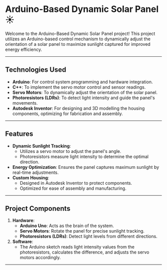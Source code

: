 # Arduino-Based Dynamic Solar Panel ☀️

Welcome to the Arduino-Based Dynamic Solar Panel project! This project utilizes an Arduino-based control mechanism to dynamically adjust the orientation of a solar panel to maximize sunlight captured for improved energy efficiency.

---

## Technologies Used

- **Arduino**: For control system programming and hardware integration.
- **C++**: To implement the servo motor control and sensor readings.
- **Servo Motors**: To dynamically adjust the orientation of the solar panel.
- **Photoresistors (LDRs)**: To detect light intensity and guide the panel's movements.
- **Autodesk Inventor**: For designing and 3D modelling the housing components, optimizing for fabrication and assembly.

---

## Features

- **Dynamic Sunlight Tracking**: 
  - Utilizes a servo motor to adjust the panel's angle.
  - Photoresistors measure light intensity to determine the optimal direction.
- **Energy Optimization**: Ensures the panel captures maximum sunlight by real-time adjustments.
- **Custom Housing**:
  - Designed in Autodesk Inventor to protect components.
  - Optimized for ease of assembly and manufacturing.

---

## Project Components

1. **Hardware**:
   - **Arduino Uno**: Acts as the brain of the system.
   - **Servo Motors**: Rotate the panel for precise sunlight tracking.
   - **Photoresistors (LDRs)**: Detect light levels from different directions.
2. **Software**:
   - The Arduino sketch reads light intensity values from the photoresistors, calculates the difference, and adjusts the servo motors accordingly.

---


